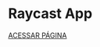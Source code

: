 <div align="left">

# Raycast App

[ACESSAR PÁGINA](https://gabrielbaltar.github.io/ReyCast-Landing-Page/)

</div>
